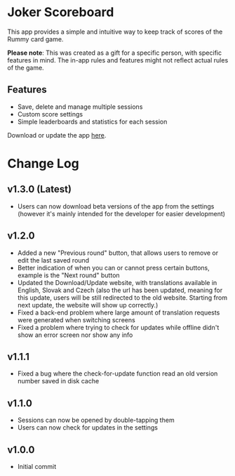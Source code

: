 # Joker Scoreboard
This app provides a simple and intuitive way to keep track of scores of the Rummy card game. 

**Please note**: This was created as a gift for a specific person, with specific features in mind. The in-app rules and features might not reflect actual rules of the game.

## Features
- Save, delete and manage multiple sessions
- Custom score settings
- Simple leaderboards and statistics for each session

Download or update the app [here](https://samuelobabu69.github.io/joker_scoreboard/).

# Change Log
## v1.3.0 (Latest)
- Users can now download beta versions of the app from the settings (however it's mainly intended for the developer for easier development)

## v1.2.0
- Added a new "Previous round" button, that allows users to remove or edit the last saved round
- Better indication of when you can or cannot press certain buttons, example is the "Next round" button
- Updated the Download/Update website, with translations available in English, Slovak and Czech (also the url has been updated, meaning for this update, users will be still redirected to the old website. Starting from next update, the website will show up correctly.)
- Fixed a back-end problem where large amount of translation requests were generated when switching screens
- Fixed a problem where trying to check for updates while offline didn't show an error screen nor show any info

## v1.1.1
- Fixed a bug where the check-for-update function read an old version number saved in disk cache

## v1.1.0
- Sessions can now be opened by double-tapping them
- Users can now check for updates in the settings

## v1.0.0
- Initial commit
